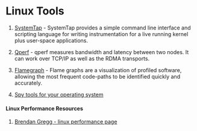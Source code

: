 Linux Tools
=============

1. [SystemTap](https://sourceware.org/systemtap/documentation.html) - SystemTap provides a simple command line interface and scripting language for writing 
               instrumentation for a live running kernel plus user-space applications.
               
2. [Qperf](http://linux.die.net/man/1/qperf) - qperf measures bandwidth and latency between two nodes. It can work over TCP/IP as well as the RDMA transports.

3. [Flamegraph](http://www.brendangregg.com/flamegraphs.html) -  Flame graphs are a visualization of profiled software, allowing the most frequent code-paths to be identified quickly and accurately.

4. [Spy tools for your operating system](http://jvns.ca/blog/2015/04/06/a-few-spy-tools-for-your-operating-system-other-than-strace/)


#### Linux Performance Resources

1. [Brendan Gregg - linux performance page](http://www.brendangregg.com/linuxperf.html)
